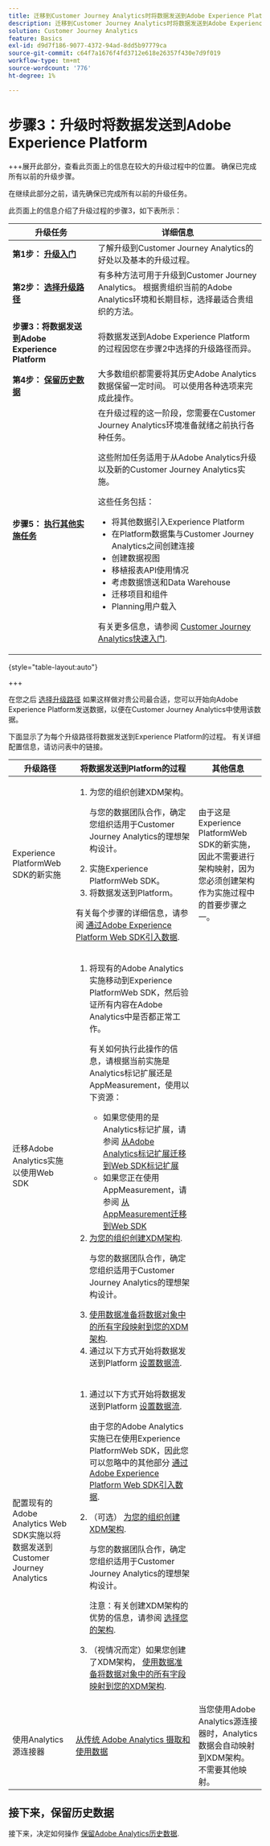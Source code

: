 ```yaml
---
title: 迁移到Customer Journey Analytics时将数据发送到Adobe Experience Platform
description: 迁移到Customer Journey Analytics时将数据发送到Adobe Experience Platform
solution: Customer Journey Analytics
feature: Basics
exl-id: d9d7f186-9077-4372-94ad-8dd5b97779ca
source-git-commit: c64f7a1676f4fd3712e618e26357f430e7d9f019
workflow-type: tm+mt
source-wordcount: '776'
ht-degree: 1%

---
```


# 步骤3：升级时将数据发送到Adobe Experience Platform

+++展开此部分，查看此页面上的信息在较大的升级过程中的位置。 确保已完成所有以前的升级步骤。

在继续此部分之前，请先确保已完成所有以前的升级任务。

此页面上的信息介绍了升级过程的步骤3，如下表所示：

| 升级任务 | 详细信息 |
|---------|----------|
| **第1步： [升级入门](/help/getting-started/cja-upgrade/cja-upgrade-getstarted.md)** | 了解升级到Customer Journey Analytics的好处以及基本的升级过程。 |
| **第2步： [选择升级路径](/help/getting-started/cja-upgrade/cja-upgrade-path.md)** | 有多种方法可用于升级到Customer Journey Analytics。 根据贵组织当前的Adobe Analytics环境和长期目标，选择最适合贵组织的方法。 |
| <span class="preview">**步骤3：将数据发送到Adobe Experience Platform**</span> | <span class="preview">将数据发送到Adobe Experience Platform的过程因您在步骤2中选择的升级路径而异。</span> |
| **第4步： [保留历史数据](/help/getting-started/cja-upgrade/cja-upgrade-historical-data.md)** | 大多数组织都需要将其历史Adobe Analytics数据保留一定时间。 可以使用各种选项来完成此操作。 |
| **步骤5： [执行其他实施任务](/help/getting-started/cja-getting-started.md)** | 在升级过程的这一阶段，您需要在Customer Journey Analytics环境准备就绪之前执行各种任务。<p>这些附加任务适用于从Adobe Analytics升级以及新的Customer Journey Analytics实施。</p><p>这些任务包括：</p><ul><li>将其他数据引入Experience Platform</li><li>在Platform数据集与Customer Journey Analytics之间创建连接</li><li>创建数据视图</li><li>移植报表API使用情况</li><li>考虑数据馈送和Data Warehouse</li><li>迁移项目和组件</li><li>Planning用户载入</li></ul> <p>有关更多信息，请参阅 [Customer Journey Analytics快速入门](/help/getting-started/cja-getting-started.md). |

{style="table-layout:auto"}

+++


在您之后 [选择升级路径](/help/getting-started/cja-upgrade/cja-upgrade-path.md) 如果这样做对贵公司最合适，您可以开始向Adobe Experience Platform发送数据，以便在Customer Journey Analytics中使用该数据。

下面显示了为每个升级路径将数据发送到Experience Platform的过程。 有关详细配置信息，请访问表中的链接。

| 升级路径 | 将数据发送到Platform的过程 | 其他信息 |
|---------|----------|----------|
| Experience PlatformWeb SDK的新实施 | <ol><li>为您的组织创建XDM架构。<p>与您的数据团队合作，确定您组织适用于Customer Journey Analytics的理想架构设计。</p></li><li>实施Experience PlatformWeb SDK。</li><li>将数据发送到Platform。</li></ol><p>有关每个步骤的详细信息，请参阅 [通过Adobe Experience Platform Web SDK引入数据](/help/data-ingestion/aepwebsdk.md). | 由于这是Experience PlatformWeb SDK的新实施，因此不需要进行架构映射，因为您必须创建架构作为实施过程中的首要步骤之一。 |
| 迁移Adobe Analytics实施以使用Web SDK | <ol><li>将现有的Adobe Analytics实施移动到Experience PlatformWeb SDK，然后验证所有内容在Adobe Analytics中是否都正常工作。<p>有关如何执行此操作的信息，请根据当前实施是Analytics标记扩展还是AppMeasurement，使用以下资源：</p><ul><li>如果您使用的是Analytics标记扩展，请参阅 [从Adobe Analytics标记扩展迁移到Web SDK标记扩展](https://experienceleague.adobe.com/en/docs/analytics/implementation/aep-edge/web-sdk/analytics-extension-to-web-sdk)</li><li>如果您正在使用AppMeasurement，请参阅 [从AppMeasurement迁移到Web SDK](https://experienceleague.adobe.com/en/docs/analytics/implementation/aep-edge/web-sdk/appmeasurement-to-web-sdk)</li></ul><li>[为您的组织创建XDM架构](https://experienceleague.adobe.com/en/docs/analytics-platform/using/cja-data-ingestion/ingest-use-guides/edge-network/aepwebsdk#set-up-a-schema-and-dataset).<p>与您的数据团队合作，确定您组织适用于Customer Journey Analytics的理想架构设计。</p></li><li>[使用数据准备将数据对象中的所有字段映射到您的XDM架构](https://experienceleague.adobe.com/en/docs/experience-platform/data-prep/home).</li><li>通过以下方式开始将数据发送到Platform [设置数据流](https://experienceleague.adobe.com/en/docs/analytics-platform/using/cja-data-ingestion/ingest-use-guides/edge-network/aepwebsdk#set-up-a-datastream).</li></ol> |  |
| 配置现有的Adobe Analytics Web SDK实施以将数据发送到Customer Journey Analytics | <ol><li>通过以下方式开始将数据发送到Platform [设置数据流](https://experienceleague.adobe.com/en/docs/analytics-platform/using/cja-data-ingestion/ingest-use-guides/edge-network/aepwebsdk#set-up-a-datastream).<p>由于您的Adobe Analytics实施已在使用Experience PlatformWeb SDK，因此您可以忽略中的其他部分 [通过Adobe Experience Platform Web SDK引入数据](https://experienceleague.adobe.com/en/docs/analytics-platform/using/cja-data-ingestion/ingest-use-guides/edge-network/aepwebsdk).</li><li>（可选） [为您的组织创建XDM架构](https://experienceleague.adobe.com/en/docs/analytics-platform/using/cja-data-ingestion/ingest-use-guides/edge-network/aepwebsdk#set-up-a-schema-and-dataset).<p>与您的数据团队合作，确定您组织适用于Customer Journey Analytics的理想架构设计。</p><p>注意：有关创建XDM架构的优势的信息，请参阅 [选择您的架构](/help/getting-started/cja-upgrade/cja-upgrade-path.md#choose-your-schema).</li><li>（视情况而定）如果您创建了XDM架构， [使用数据准备将数据对象中的所有字段映射到您的XDM架构](https://experienceleague.adobe.com/en/docs/experience-platform/data-prep/home).</li></ol> |
| 使用Analytics源连接器 | [从传统 Adobe Analytics 摄取和使用数据](/help/data-ingestion/analytics.md) | 当您使用Adobe Analytics源连接器时，Analytics数据会自动映射到XDM架构。 不需要其他映射。 |

## 接下来，保留历史数据

接下来，决定如何操作 [保留Adobe Analytics历史数据](/help/getting-started/cja-upgrade/cja-upgrade-historical-data.md).
